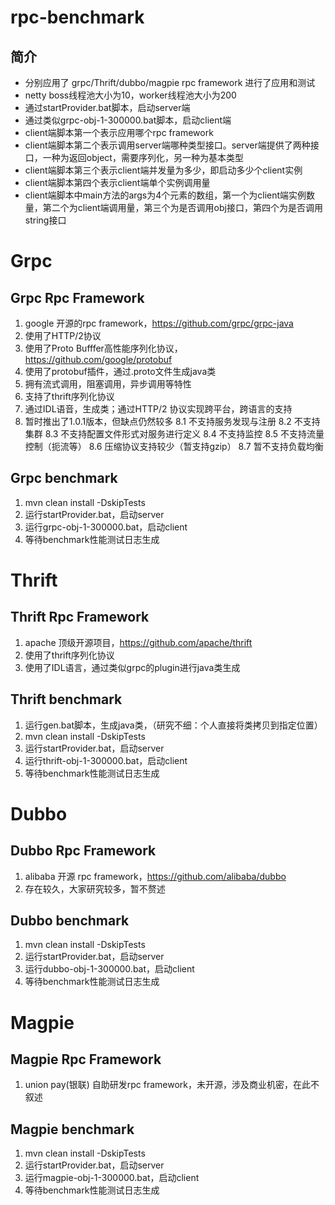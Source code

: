 # rpc-benchmark

## 简介

- 分别应用了 grpc/Thrift/dubbo/magpie rpc framework 进行了应用和测试
- netty boss线程池大小为10，worker线程池大小为200
- 通过startProvider.bat脚本，启动server端
- 通过类似grpc-obj-1-300000.bat脚本，启动client端
- client端脚本第一个表示应用哪个rpc framework
- client端脚本第二个表示调用server端哪种类型接口。server端提供了两种接口，一种为返回object，需要序列化，另一种为基本类型
- client端脚本第三个表示client端并发量为多少，即启动多少个client实例
- client端脚本第四个表示client端单个实例调用量
- client端脚本中main方法的args为4个元素的数组，第一个为client端实例数量，第二个为client端调用量，第三个为是否调用obj接口，第四个为是否调用string接口


# Grpc
## Grpc Rpc Framework
1. google 开源的rpc framework，https://github.com/grpc/grpc-java
2. 使用了HTTP/2协议
3. 使用了Proto Bufffer高性能序列化协议，https://github.com/google/protobuf
4. 使用了protobuf插件，通过.proto文件生成java类
5. 拥有流式调用，阻塞调用，异步调用等特性
6. 支持了thrift序列化协议
7. 通过IDL语音，生成类；通过HTTP/2 协议实现跨平台，跨语言的支持
8. 暂时推出了1.0.1版本，但缺点仍然较多
8.1 不支持服务发现与注册
8.2 不支持集群
8.3 不支持配置文件形式对服务进行定义
8.4 不支持监控
8.5 不支持流量控制（扼流等）
8.6 压缩协议支持较少（暂支持gzip）
8.7 暂不支持负载均衡

## Grpc benchmark
1. mvn clean install -DskipTests
2. 运行startProvider.bat，启动server
3. 运行grpc-obj-1-300000.bat，启动client
4. 等待benchmark性能测试日志生成



# Thrift
## Thrift Rpc Framework
1. apache 顶级开源项目，https://github.com/apache/thrift
2. 使用了thrift序列化协议
3. 使用了IDL语言，通过类似grpc的plugin进行java类生成

## Thrift benchmark
1. 运行gen.bat脚本，生成java类，（研究不细：个人直接将类拷贝到指定位置）
2. mvn clean install -DskipTests
3. 运行startProvider.bat，启动server
4. 运行thrift-obj-1-300000.bat，启动client
5. 等待benchmark性能测试日志生成



# Dubbo
## Dubbo Rpc Framework
1. alibaba 开源 rpc framework，https://github.com/alibaba/dubbo
2. 存在较久，大家研究较多，暂不赘述

## Dubbo benchmark
1. mvn clean install -DskipTests
2. 运行startProvider.bat，启动server
3. 运行dubbo-obj-1-300000.bat，启动client
4. 等待benchmark性能测试日志生成



# Magpie
## Magpie Rpc Framework
1. union pay(银联) 自助研发rpc framework，未开源，涉及商业机密，在此不叙述

## Magpie benchmark
1. mvn clean install -DskipTests
2. 运行startProvider.bat，启动server
3. 运行magpie-obj-1-300000.bat，启动client
4. 等待benchmark性能测试日志生成